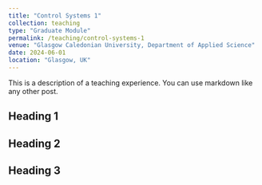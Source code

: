 ```yaml
---
title: "Control Systems 1"
collection: teaching
type: "Graduate Module"
permalink: /teaching/control-systems-1
venue: "Glasgow Caledonian University, Department of Applied Science"
date: 2024-06-01
location: "Glasgow, UK"
---
```


This is a description of a teaching experience. You can use markdown like any other post.

## Heading 1

## Heading 2

## Heading 3
